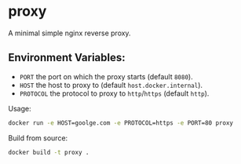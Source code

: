 # proxy

A minimal simple nginx reverse proxy.

## Environment Variables:

- `PORT` the port on which the proxy starts (default `8080`). 
- `HOST` the host to proxy to (default `host.docker.internal`). 
- `PROTOCOL` the protocol to proxy to `http`/`https`  (default `http`). 

Usage:

```bash
docker run -e HOST=goolge.com -e PROTOCOL=https -e PORT=80 proxy
```

Build from source:
```bash
docker build -t proxy .
```
